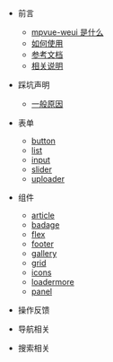 * 前言

  * [mpvue-weui 是什么](README.md)
  * [如何使用](how-to-use.md)
  * [参考文档](reference-documents.md)
  * [相关说明](instructions.md)

* 踩坑声明
  * [一般原因](reasons.md)

* 表单

  * [button](button.md)
  * [list](list.md)
  * [input](input.md)
  * [slider](slider.md)
  * [uploader](uploader.md)
* 组件
  * [article](article.md)
  * [badage](badage.md)
  * [flex](flex.md)
  * [footer](footer.md)
  * [gallery](gallery.md)
  * [grid](grid.md)
  * [icons](icons.md)
  * [loadermore](loadmore.md)
  * [panel](panel.md)
* 操作反馈
* 导航相关
* 搜索相关
